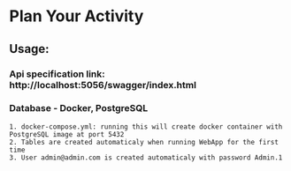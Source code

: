 ﻿# Plan Your Activity

## Usage:

### Api specification link: http://localhost:5056/swagger/index.html

### Database - Docker, PostgreSQL
~~~
1. docker-compose.yml: running this will create docker container with PostgreSQL image at port 5432
2. Tables are created automaticaly when running WebApp for the first time
3. User admin@admin.com is created automaticaly with password Admin.1
~~~

